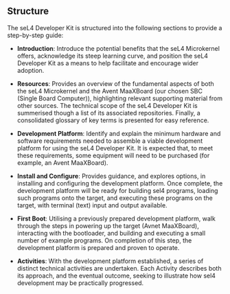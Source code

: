 ## Structure

The seL4 Developer Kit is structured into the following sections to provide a
step-by-step guide:

- __Introduction__: Introduce the potential benefits that the seL4 Microkernel
  offers, acknowledge its steep learning curve, and position the seL4
Developer Kit as a means to help facilitate and encourage wider adoption.

- __Resources__: Provides an overview of the fundamental aspects of both the
  seL4 Microkernel and the Avent MaaXBoard (our chosen SBC (Single Board
Computer)), highlighting relevant supporting material from other sources. The
technical scope of the seL4 Developer Kit is summerised though a list of its
associated repositories. Finally, a consolidated glossary of key terms is
presented for easy reference.

- __Development Platform__: Identify and explain the minimum hardware and
  software requirements needed to assemble a viable development platform for
using the seL4 Developer Kit. It is expected that, to meet these requirements,
some equipment will need to be purchased (for example, an Avent MaaXBoard).

- __Install and Configure__: Provides guidance, and explores options, in
  installing and configuring the development platform. Once complete, the
development platform will be ready for building sel4 programs, loading such
programs onto the target, and executing these programs on the target, with
terminal (text) input and output available.

- __First Boot__: Utilising a previously prepared development platform, walk
  through the steps in powering up the target (Avnet MaaXBoard), interacting
with the bootloader, and building and executing a small number of example
programs. On completion of this step, the development platform is prepared and
proven to operate.

- __Activities__: With the development platform established, a series of
  distinct technical activities are undertaken. Each Activity describes both
its approach, and the eventual outcome, seeking to illustrate how sel4
development may be practically progressed.
